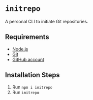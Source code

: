 # `initrepo`
A personal CLI to initiate Git repositories.

## Requirements

* [Node.js](http://nodejs.org/)
* [Git](https://git-scm.com/)
* [GitHub account](https://github.com/)

## Installation Steps

1. Run `npm i initrepo`
2. Run `initrepo`
